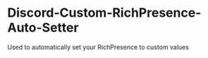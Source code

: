 # Discord-Custom-RichPresence-Auto-Setter
Used to automatically set your RichPresence to custom values
